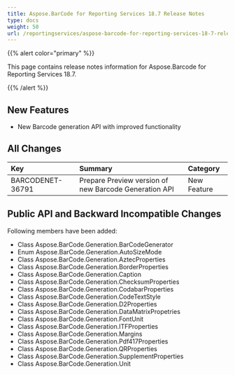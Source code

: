 ```yaml
---
title: Aspose.BarCode for Reporting Services 18.7 Release Notes
type: docs
weight: 50
url: /reportingservices/aspose-barcode-for-reporting-services-18-7-release-notes/
---
```


{{% alert color="primary" %}} 

This page contains release notes information for Aspose.Barcode for Reporting Services 18.7.

{{% /alert %}} 
## **New Features**
- New Barcode generation API with improved functionality
## **All Changes**

|**Key**|**Summary**|**Category**|
| :- | :- | :- |
|BARCODENET-36791|Prepare Preview version of new Barcode Generation API|New Feature|
## **Public API and Backward Incompatible Changes**
Following members have been added:

- Class Aspose.BarCode.Generation.BarCodeGenerator
- Enum Aspose.BarCode.Generation.AutoSizeMode
- Class Aspose.BarCode.Generation.AztecProperties
- Class Aspose.BarCode.Generation.BorderProperties
- Class Aspose.BarCode.Generation.Caption
- Class Aspose.BarCode.Generation.ChecksumProperties
- Class Aspose.BarCode.Generation.CodabarProperties
- Class Aspose.BarCode.Generation.CodeTextStyle
- Class Aspose.BarCode.Generation.D2Properties
- Class Aspose.BarCode.Generation.DataMatrixPropetries
- Class Aspose.BarCode.Generation.FontUnit
- Class Aspose.BarCode.Generation.ITFProperties
- Class Aspose.BarCode.Generation.Margins
- Class Aspose.BarCode.Generation.Pdf417Properties
- Class Aspose.BarCode.Generation.QRProperties
- Class Aspose.BarCode.Generation.SupplementProperties
- Class Aspose.BarCode.Generation.Unit
